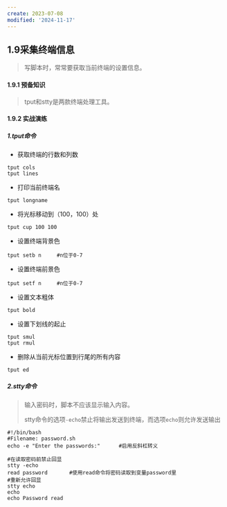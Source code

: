 ```yaml
---
create: 2023-07-08
modified: '2024-11-17'
---
```


## 1.9采集终端信息

> 写脚本时，常常要获取当前终端的设置信息。

#### 1.9.1 预备知识

> tput和stty是两款终端处理工具。

#### 1.9.2 实战演练

##### 1.tput命令

* 获取终端的行数和列数

```shell
tput cols
tput lines
```

* 打印当前终端名

```shell
tput longname
```

* 将光标移动到（100，100）处

```shell
tput cup 100 100
```

* 设置终端背景色

```shell
tput setb n		#n位于0-7
```

* 设置终端前景色

```shell
tput setf n		#n位于0-7
```

* 设置文本粗体

```shell
tput bold
```

* 设置下划线的起止

```shell
tput smul
tput rmul
```

* 删除从当前光标位置到行尾的所有内容

```shell
tput ed
```

##### 2.stty命令

> 输入密码时，脚本不应该显示输入内容。
>
> stty命令的选项`-echo`禁止将输出发送到终端，而选项`echo`则允许发送输出

```shell
#!/bin/bash
#Filename: password.sh
echo -e "Enter the passwords:"		#启用反斜杠转义

#在读取密码前禁止回显
stty -echo
read password		#使用read命令将密码读取到变量password里
#重新允许回显
stty echo
echo
echo Password read
```